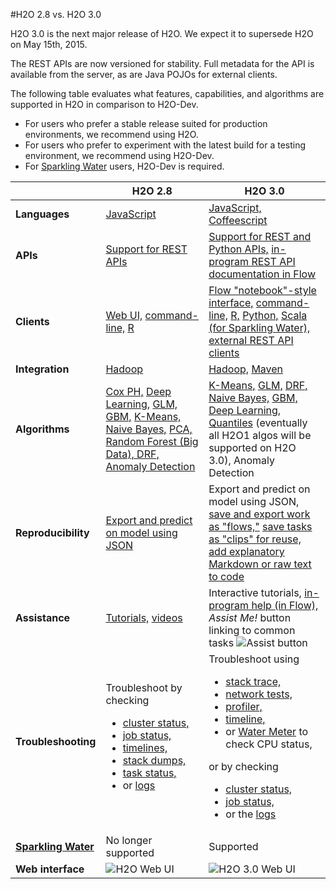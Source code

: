 #H2O 2.8 vs. H2O 3.0

H2O 3.0 is the next major release of H2O. We expect it to supersede H2O on May 15th, 2015.

The REST APIs are now versioned for stability.  Full metadata for the API is available from the server, as are Java POJOs for external clients.

The following table evaluates what features, capabilities, and algorithms are supported in H2O in comparison to H2O-Dev. 

- For users who prefer a stable release suited for production environments, we recommend using H2O. 
- For users who prefer to experiment with the latest build for a testing environment, we recommend using H2O-Dev. 
- For [Sparkling Water](https://github.com/h2oai/sparkling-water) users, H2O-Dev is required. 

 &nbsp; | H2O 2.8  | H2O 3.0
-------| ------------- | -------------
**Languages**| [JavaScript](http://docs.h2o.ai/developuser/h2o_stack.html?highlight=javascript)  | [JavaScript,](https://github.com/h2oai/h2o-dev/search?l=javascript)  [Coffeescript](https://github.com/h2oai/h2o-dev/search?l=coffeescript)
**APIs** | [Support for REST APIs](http://docs.h2o.ai/developuser/rest.html) | [Support for REST and Python APIs,](https://github.com/h2oai/h2o-dev/blob/master/h2o-docs/src/product/flow/README.md#about-h2o-flow) [in-program REST API documentation in Flow](https://github.com/h2oai/h2o-dev/blob/master/h2o-docs/src/product/flow/README.md#getting-help)
**Clients** | [Web UI,](http://docs.h2o.ai/userguide/top.html) [command-line,](http://docs.h2o.ai/newuser/java_help.html) [R](http://docs.h2o.ai/Ruser/top.html)  | [Flow "notebook"-style interface,](https://github.com/h2oai/h2o-dev/blob/master/h2o-docs/src/product/flow/README.md#understanding-cell-modes) [command-line,](https://github.com/h2oai/h2o-dev/blob/master/h2o-docs/src/product/howto/H2O-DevCmdLine.md) [R,](https://github.com/h2oai/h2o-dev/tree/master/h2o-r) [Python,](https://github.com/h2oai/h2o-dev/tree/master/h2o-py) [Scala (for Sparkling Water),](https://github.com/h2oai/h2o-dev/tree/master/h2o-scala) [external REST API clients](http://h2o-release.s3.amazonaws.com/h2o-dev/master/latest/docs-website/REST/endpoints/markdown/toc.md)|  
**Integration** | [Hadoop](http://docs.h2o.ai/deployment/hadoop.html) | [Hadoop,](https://github.com/h2oai/h2o-dev/blob/master/h2o-docs/src/product/howto/H2O-DevHadoop.md) [Maven](https://github.com/h2oai/h2o-dev#3-using-h2o-dev-artifacts)|
**Algorithms**| [Cox PH,](http://docs.h2o.ai/datascience/coxph.html) [Deep Learning,](http://docs.h2o.ai/datascience/deeplearning.html) [GLM,](http://docs.h2o.ai/datascience/glm.html) [GBM,](http://docs.h2o.ai/datascience/gbm.html) [K-Means,](http://docs.h2o.ai/datascience/kmeans.html) [Naive Bayes,](http://docs.h2o.ai/datascience/naivebayes.html) [PCA,](http://docs.h2o.ai/datascience/pca.html) [Random Forest (Big Data), DRF,](http://docs.h2o.ai/datascience/rf.html) [Anomaly Detection](https://leanpub.com/deeplearning/read#leanpub-auto-use-case-anomaly-detection)| [K-Means,](https://github.com/h2oai/h2o-dev/blob/master/h2o-docs/src/product/tutorials/kmeans/kmeans.md) [GLM,](https://github.com/h2oai/h2o-dev/blob/master/h2o-docs/src/product/tutorials/glm/glm.md) [DRF,](https://github.com/h2oai/h2o-dev/blob/master/h2o-docs/src/product/tutorials/rf/rf.md) [Naive Bayes,](https://github.com/h2oai/h2o-dev/blob/master/h2o-docs/src/product/flow/README.md#nb)  [GBM,](https://github.com/h2oai/h2o-dev/blob/master/h2o-docs/src/product/tutorials/gbm/gbm.md) [Deep Learning,](https://github.com/h2oai/h2o-dev/blob/master/h2o-docs/src/product/tutorials/dl/dl.md) [Quantiles](https://github.com/h2oai/h2o-dev/blob/master/h2o-docs/src/product/flow/README.md#quantile) (eventually all H2O1 algos will be supported on H2O 3.0), Anomaly Detection
**Reproducibility**| [Export and predict on model using JSON](http://docs.h2o.ai/userguide/scorePOJO.html) | Export and predict on model using JSON, [save and export work as "flows,"](https://github.com/h2oai/h2o-dev/blob/master/h2o-docs/src/product/flow/README.md#saving-flows) [save tasks as "clips" for reuse,](https://github.com/h2oai/h2o-dev/blob/master/h2o-docs/src/product/flow/README.md#using-clips) [add explanatory Markdown or raw text to code](https://github.com/h2oai/h2o-dev/blob/master/h2o-docs/src/product/flow/README.md#understanding-cell-modes)
**Assistance**| [Tutorials,](http://docs.h2o.ai/tutorial/top.html) [videos](http://docs.h2o.ai/tutorial/videos.html) | Interactive tutorials, [in-program help (in Flow),](https://github.com/h2oai/h2o-dev/blob/master/h2o-docs/src/product/flow/README.md#getting-help) *Assist Me!* button linking to common tasks ![Assist button](https://raw.githubusercontent.com/h2oai/h2o-dev/master/h2o-docs/src/product/flow/images/Flow_AssistMeButton.png)
**Troubleshooting**| Troubleshoot by checking <ul><li>[cluster status,](http://docs.h2o.ai/userguide/adminclusterstat.html)</li><li>[job status,](http://docs.h2o.ai/userguide/adminjobs.html)</li> <li>[timelines,](http://docs.h2o.ai/userguide/adminadvanced.html)</li> <li>[stack dumps,](http://docs.h2o.ai/userguide/adminstackdump.html)</li> <li>[task status,](http://docs.h2o.ai/userguide/admintaskstatus.html)</li> <li>or [logs](http://docs.h2o.ai/userguide/admininspectlog.html)</li></ul> | Troubleshoot using <ul><li> [stack trace,](https://github.com/h2oai/h2o-dev/blob/master/h2o-docs/src/product/flow/README.md#viewing-stack-trace-information)</li><li> [network tests,](https://github.com/h2oai/h2o-dev/blob/master/h2o-docs/src/product/flow/README.md#viewing-network-test-results)</li><li>[profiler,](https://github.com/h2oai/h2o-dev/blob/master/h2o-docs/src/product/flow/README.md#accessing-the-profiler)</li><li> [timeline,](https://github.com/h2oai/h2o-dev/blob/master/h2o-docs/src/product/flow/README.md#viewing-the-timeline)</li><li> or [Water Meter](https://github.com/h2oai/h2o-dev/blob/master/h2o-docs/src/product/flow/README.md#viewing-cpu-status-water-meter) to check CPU status,</li></ul> or by checking <ul><li>[cluster status,](https://github.com/h2oai/h2o-dev/blob/master/h2o-docs/src/product/flow/README.md#viewing-cluster-status)</li><li> [job status,](https://github.com/h2oai/h2o-dev/blob/master/h2o-docs/src/product/flow/README.md#viewing-recent-jobs)</li><li> or the [logs](https://github.com/h2oai/h2o-dev/blob/master/h2o-docs/src/product/flow/README.md#viewing-logs)</li></ul>
[**Sparkling Water**](https://github.com/h2oai/sparkling-water)| No longer supported | Supported |
**Web interface** | ![H2O Web UI](https://raw.githubusercontent.com/h2oai/h2o-dev/master/h2o-docs/src/product/flow/images/H2O_UI.png) | ![H2O 3.0 Web UI](https://raw.githubusercontent.com/h2oai/h2o-dev/master/h2o-docs/src/product/flow/images/H2O-Dev_UI.png) |


